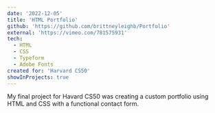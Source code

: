 ```yaml
---
date: '2022-12-05'
title: 'HTML Portfolio'
github: 'https://github.com/brittneyleighb/Portfolio'
external: 'https://vimeo.com/781575931'
tech:
  - HTML
  - CSS
  - Typeform
  - Adobe Fonts
created for: 'Harvard CS50'
showInProjects: true
---
```


My final project for Havard CS50 was creating a custom portfolio using HTML and CSS with a functional contact form.
